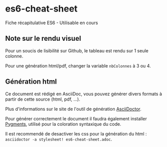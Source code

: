 # es6-cheat-sheet
Fiche récapitulative ES6 - Utilisable en cours
  

## Note sur le rendu visuel
Pour un soucis de lisibilité sur Github, le tableau est rendu sur 1 seule colonne.

Pour une génération html/pdf, changer la variable `nbColonnes` à 3 ou 4.  


## Génération html
Ce document est rédigé en AsciiDoc, vous pouvez générer divers formats à partir de cette source (html, pdf, ...).

Plus d'informations sur le site de l'outil de génération [AsciiDoctor](http://asciidoctor.org/).

Pour générer correctement le document il faudra également installer [Pygments](http://asciidoctor.org/docs/user-manual/#pygments), utilisé pour la coloration syntaxique du code.

Il est recommendé de desactiver les css pour la génération du html : 
`asciidoctor -a stylesheet! es6-cheat-sheet.adoc`.
